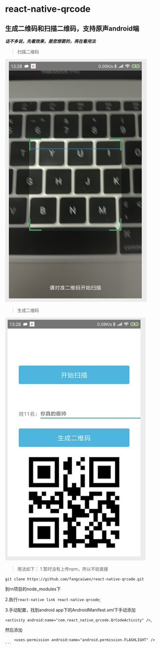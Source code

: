 # react-native-qrcode
## 生成二维码和扫描二维码，支持原声android端
***话不多说，先看效果，是您想要的，再在看用法***

> 扫描二维码

![image](https://github.com/fangcaiwen/react-native-qrcode/blob/master/%E6%89%AB%E6%8F%8F%E4%BA%8C%E7%BB%B4%E7%A0%81.jpg)

> 生成二维码

![image](https://github.com/fangcaiwen/react-native-qrcode/blob/master/%E7%94%9F%E6%88%90%E4%BA%8C%E7%BB%B4%E7%A0%81.jpg)

> 用法如下：
1.暂时没有上传npm，所以不妨直接 

```git clone https://github.com/fangcaiwen/react-native-qrcode.git```

到rn项目的node_modules下

2.执行```react-native link react-native-qrcode```;

3.手动配置，找到android app下的AndroidManifest.xml下手动添加 

```<activity android:name="com.react_native_qrcode.QrCodeActivity" />```,

然后添加

``` <uses-permission android:name="android.permission.CAMERA"/>
    <uses-permission android:name="android.permission.FLASHLIGHT" /> ```

